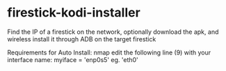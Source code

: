 # firestick-kodi-installer
Find the IP of a firestick on the network, optionally download the apk, and wireless install it through ADB on the target firestick

Requirements for Auto Install:
nmap
edit the following line (9) with your interface name:
myiface = 'enp0s5' eg. 'eth0' 
